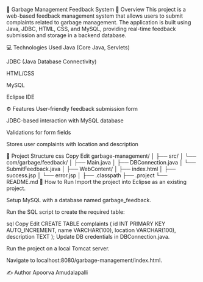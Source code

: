 📌 Garbage Management Feedback System
📖 Overview
This project is a web-based feedback management system that allows users to submit complaints related to garbage management. The application is built using Java, JDBC, HTML, CSS, and MySQL, providing real-time feedback submission and storage in a backend database.

💻 Technologies Used
Java (Core Java, Servlets)

JDBC (Java Database Connectivity)

HTML/CSS

MySQL

Eclipse IDE

⚙️ Features
User-friendly feedback submission form

JDBC-based interaction with MySQL database

Validations for form fields

Stores user complaints with location and description

📂 Project Structure
css
Copy
Edit
garbage-management/
│
├── src/
│   └── com/garbage/feedback/
│       ├── Main.java
│       ├── DBConnection.java
│       └── SubmitFeedback.java
│
├── WebContent/
│   ├── index.html
│   ├── success.jsp
│   └── error.jsp
│
├── .classpath
├── .project
└── README.md
🏁 How to Run
Import the project into Eclipse as an existing project.

Setup MySQL with a database named garbage_feedback.

Run the SQL script to create the required table:

sql
Copy
Edit
CREATE TABLE complaints (
    id INT PRIMARY KEY AUTO_INCREMENT,
    name VARCHAR(100),
    location VARCHAR(100),
    description TEXT
);
Update DB credentials in DBConnection.java.

Run the project on a local Tomcat server.

Navigate to localhost:8080/garbage-management/index.html.

✍️ Author
Apoorva Amudalapalli

